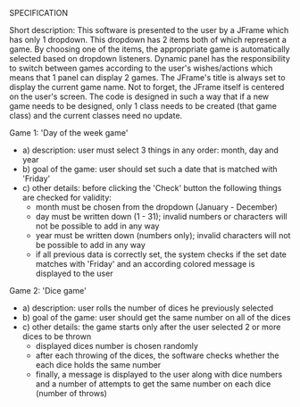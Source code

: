 SPECIFICATION

Short description: This software is presented to the user by a JFrame which has only 1 dropdown. This dropdown has 2 items both of which represent a game.
By choosing one of the items, the approppriate game is automatically selected based on dropdown listeners. Dynamic panel has the responsibility to switch
between games according to the user's wishes/actions which means that 1 panel can display 2 games. 
The JFrame's title is always set to display the current game name. Not to forget, the JFrame itself is centered on the user's screen.
The code is designed in such a way that if a new game needs to be designed, only 1 class needs to be created (that game class) and the current classes need no update.

Game 1: 'Day of the week game'
* a) description: user must select 3 things in any order: month, day and year
* b) goal of the game: user should set such a date that is matched with 'Friday'
* c) other details: before clicking the 'Check' button the following things are checked for validity:
    * month must be chosen from the dropdown (January - December)
    * day must be written down (1 - 31); invalid numbers or characters will not be possible to add in any way
    * year must be written down (numbers only); invalid characters will not be possible to add in any way
    * if all previous data is correctly set, the system checks if the set date matches with 'Friday' and an according colored message is displayed to the user

Game 2: 'Dice game'
* a) description: user rolls the number of dices he previously selected
* b) goal of the game: user should get the same number on all of the dices
* c) other details: the game starts only after the user selected 2 or more dices to be thrown
    * displayed dices number is chosen randomly
    * after each throwing of the dices, the software checks whether the each dice holds the same number
    * finally, a message is displayed to the user along with dice numbers and a number of attempts to get the same number on each dice (number of throws)
